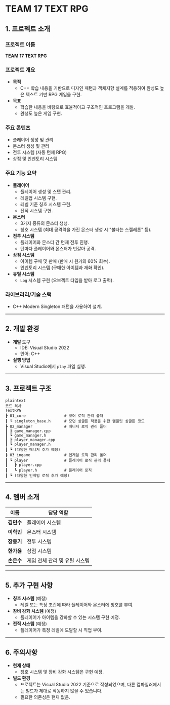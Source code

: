 # **TEAM 17 TEXT RPG**

## **1. 프로젝트 소개**

### **프로젝트 이름**

**TEAM 17 TEXT RPG**

### **프로젝트 개요**

- **목적**
    - C++ 학습 내용을 기반으로 디자인 패턴과 객체지향 설계를 적용하여 완성도 높은 텍스트 기반 RPG 게임을 구현.
- **목표**
    - 학습한 내용을 바탕으로 효율적이고 구조적인 프로그램을 개발.
    - 완성도 높은 게임 구현.

### **주요 콘텐츠**

- 플레이어 생성 및 관리
- 몬스터 생성 및 관리
- 전투 시스템 (자동 턴제 RPG)
- 상점 및 인벤토리 시스템

### **주요 기능 요약**

- **플레이어**
    - 플레이어 생성 및 스탯 관리.
    - 레벨업 시스템 구현.
    - 레벨 기준 칭호 시스템 구현.
    - 전직 시스템 구현.
- **몬스터**
    - 3가지 종류의 몬스터 생성.
    - 칭호 시스템 (최대 공격력을 가진 몬스터 생성 시 "불타는 스켈레톤" 등).
- **전투 시스템**
    - 플레이어와 몬스터 간 턴제 전투 진행.
    - 턴마다 플레이어와 몬스터가 번갈아 공격.
- **상점 시스템**
    - 아이템 구매 및 판매 (판매 시 원가의 60% 회수).
    - 인벤토리 시스템 (구매한 아이템과 재화 확인).
- **유틸 시스템**
    - `Log` 시스템 구현 (오브젝트 타입을 받아 로그 출력).

### **라이브러리/기술 스택**

- C++ Modern Singleton 패턴을 사용하여 설계.

---

## **2. 개발 환경**

- **개발 도구**
    - IDE: Visual Studio 2022
    - 언어: C++
- **실행 방법**
    - Visual Studio에서 `play` 파일 실행.

---

## **3. 프로젝트 구조**

```
plaintext
코드 복사
TextRPG
┣ 01_core                 # 코어 로직 관리 폴더
┃ ┗ singleton_base.h      # 모던 싱글톤 적용을 위한 템플릿 싱글톤 코드
┣ 02_manager              # 매니저 로직 관리 폴더
┃ ┣ game_manager.cpp
┃ ┗ game_manager.h
┃ ┣ player_manager.cpp
┃ ┗ player_manager.h
┃ ┗ (다양한 매니저 추가 예정)
┣ 03_ingame               # 인게임 로직 관리 폴더
┃ ┗ player                # 플레이어 로직 관리 폴더
┃   ┣ player.cpp
┃   ┗ player.h            # 플레이어 로직
┃ ┗ (다양한 인게임 로직 추가 예정)

```

---

## **4. 멤버 소개**

| 이름 | 담당 역할 |
| --- | --- |
| **김민수** | 플레이어 시스템 |
| **이학민** | 몬스터 시스템 |
| **장종기** | 전투 시스템 |
| **한가윤** | 상점 시스템 |
| **손은수** | 게임 전체 관리 및 유틸 시스템 |

---

## **5. 추가 구현 사항**

- **칭호 시스템** (예정)
    - 레벨 또는 특정 조건에 따라 플레이어와 몬스터에 칭호를 부여.
- **장비 강화 시스템** (예정)
    - 플레이어가 아이템을 강화할 수 있는 시스템 구현 예정.
- **전직 시스템** (예정)
    - 플레이어가 특정 레벨에 도달할 시 직업 부여.

---

## **6. 주의사항**

- **현재 상태**
    - 칭호 시스템 및 장비 강화 시스템은 구현 예정.
- **빌드 환경**
    - 프로젝트는 Visual Studio 2022 기준으로 작성되었으며, 다른 컴파일러에서는 빌드가 제대로 작동하지 않을 수 있습니다.
    - 필요한 의존성은 현재 없음.
